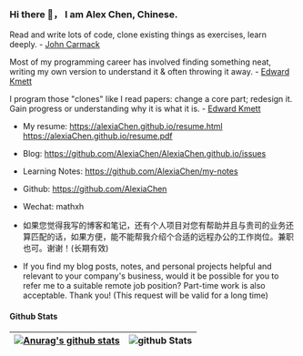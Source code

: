 ### Hi there 👋， I am Alex Chen, Chinese.
 
 Read and write lots of code, clone existing things as exercises, learn deeply.  - [John Carmack](https://twitter.com/ID_AA_Carmack/status/735315594262745088)
 
 Most of my programming career has involved finding something neat, writing my own version to understand it & often throwing it away. - [Edward Kmett](https://twitter.com/kmett/status/738675156583866370)
 
 I program those "clones" like I read papers: change a core part; redesign it. Gain progress or understanding why it is what it is. - [Edward Kmett](https://twitter.com/kmett/status/738675988972834817)

* My resume: https://alexiaChen.github.io/resume.html https://alexiaChen.github.io/resume.pdf
* Blog: https://github.com/AlexiaChen/AlexiaChen.github.io/issues
* Learning Notes: https://github.com/AlexiaChen/my-notes
* Github: https://github.com/AlexiaChen
* Wechat: mathxh

* 如果您觉得我写的博客和笔记，还有个人项目对您有帮助并且与贵司的业务还算匹配的话，如果方便，能不能帮我介绍个合适的远程办公的工作岗位。兼职也可。谢谢！(长期有效)
* If you find my blog posts, notes, and personal projects helpful and relevant to your company's business, would it be possible for you to refer me to a suitable remote job position? Part-time work is also acceptable. Thank you! (This request will be valid for a long time)

#### Github Stats

| [![Anurag's github stats](https://github-readme-stats.vercel.app/api?username=AlexiaChen&theme=gruvbox)](https://github.com/anuraghazra/github-readme-stats) | ![github Stats](https://github-profile-summary-cards.vercel.app/api/cards/most-commit-language?username=AlexiaChen&theme=dracula) |
| ------------------------------------------------------------ | ------------------------------------------------------------ |



